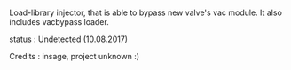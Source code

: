 #### 
Load-library injector, that is able to bypass new valve's vac module. It also includes vacbypass loader. 

status : Undetected (10.08.2017)

Credits : insage, project unknown :)
